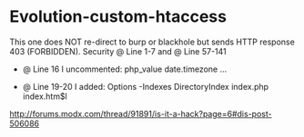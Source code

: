 Evolution-custom-htaccess
=========================

This one does NOT re-direct to burp or blackhole but sends HTTP response 403 (FORBIDDEN).
Security @ Line 1-7 and @ Line 57-141

+ @ Line 16 I uncommented:
php_value date.timezone ...

+ @ Line 19-20 I added: 
Options -Indexes
DirectoryIndex index.php index\.htm$l

http://forums.modx.com/thread/91891/is-it-a-hack?page=6#dis-post-506086

